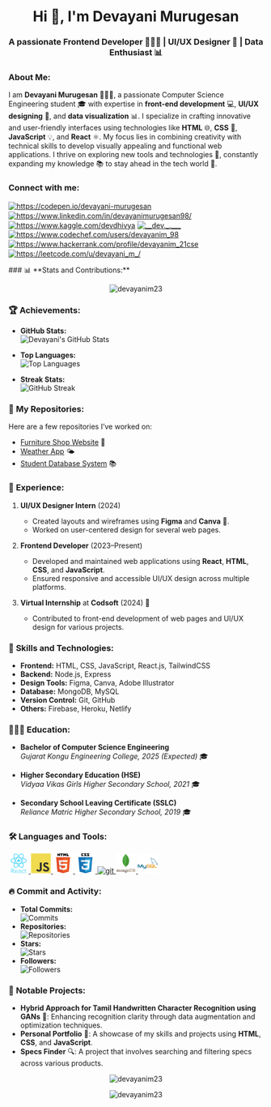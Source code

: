<h1 align="center">Hi 👋, I'm Devayani Murugesan</h1>
<h3 align="center">A passionate Frontend Developer 👩🏻‍💻 | UI/UX Designer 🎨 | Data Enthusiast 📊</h3>
<h3 align="left">About Me:</h3>
<p align="left">
  I am <strong>Devayani Murugesan</strong> 👩🏻‍💻, a passionate Computer Science Engineering student 🎓 with expertise in <strong>front-end development</strong> 💻, <strong>UI/UX designing</strong> 🎨, and <strong>data visualization</strong> 📊. I specialize in crafting innovative and user-friendly interfaces using technologies like <strong>HTML</strong> 🌐, <strong>CSS</strong> 🎨, <strong>JavaScript</strong> 💡, and <strong>React</strong> ⚛️. My focus lies in combining creativity with technical skills to develop visually appealing and functional web applications. I thrive on exploring new tools and technologies 🔧, constantly expanding my knowledge 📚 to stay ahead in the tech world 🚀.
</p>
<h3 align="left">Connect with me:</h3>
<p align="left">
<a href="https://codepen.io/https://codepen.io/devayani-murugesan" target="blank"><img align="center" src="https://raw.githubusercontent.com/rahuldkjain/github-profile-readme-generator/master/src/images/icons/Social/codepen.svg" alt="https://codepen.io/devayani-murugesan" height="30" width="40" /></a>
<a href="https://linkedin.com/in/https://www.linkedin.com/in/devayanimurugesan98/" target="blank"><img align="center" src="https://raw.githubusercontent.com/rahuldkjain/github-profile-readme-generator/master/src/images/icons/Social/linked-in-alt.svg" alt="https://www.linkedin.com/in/devayanimurugesan98/" height="30" width="40" /></a>
<a href="https://kaggle.com/https://www.kaggle.com/devdhivya" target="blank"><img align="center" src="https://raw.githubusercontent.com/rahuldkjain/github-profile-readme-generator/master/src/images/icons/Social/kaggle.svg" alt="https://www.kaggle.com/devdhivya" height="30" width="40" /></a>
<a href="https://instagram.com/__dev._.___" target="blank"><img align="center" src="https://raw.githubusercontent.com/rahuldkjain/github-profile-readme-generator/master/src/images/icons/Social/instagram.svg" alt="__dev._.___" height="30" width="40" /></a>
<a href="https://www.codechef.com/users/https://www.codechef.com/users/devayanim_98" target="blank"><img align="center" src="https://cdn.jsdelivr.net/npm/simple-icons@3.1.0/icons/codechef.svg" alt="https://www.codechef.com/users/devayanim_98" height="30" width="40" /></a>
<a href="https://www.hackerrank.com/https://www.hackerrank.com/profile/devayanim_21cse" target="blank"><img align="center" src="https://raw.githubusercontent.com/rahuldkjain/github-profile-readme-generator/master/src/images/icons/Social/hackerrank.svg" alt="https://www.hackerrank.com/profile/devayanim_21cse" height="30" width="40" /></a>
<a href="https://www.leetcode.com/https://leetcode.com/u/devayani_m_/" target="blank"><img align="center" src="https://raw.githubusercontent.com/rahuldkjain/github-profile-readme-generator/master/src/images/icons/Social/leet-code.svg" alt="https://leetcode.com/u/devayani_m_/" height="30" width="40" /></a>
</p>
### 📊 **Stats and Contributions:**
<p align="center">
  <img src="https://komarev.com/ghpvc/?username=devayanim23&label=Profile%20views&color=0e75b6&style=flat" alt="devayanim23" />
</p>

### 🏆 **Achievements:**
- **GitHub Stats:**  
  ![Devayani's GitHub Stats](https://github-readme-stats.vercel.app/api?username=devayanim23&show_icons=true&locale=en)

- **Top Languages:**  
  ![Top Languages](https://github-readme-stats.vercel.app/api/top-langs?username=devayanim23&show_icons=true&locale=en&layout=compact)

- **Streak Stats:**  
  ![GitHub Streak](https://github-readme-streak-stats.herokuapp.com/?user=devayanim23&)

### 📂 **My Repositories:**
Here are a few repositories I’ve worked on:

- [Furniture Shop Website](https://github.com/devayanim23/furniture-shop) 🏡
- [Weather App](https://github.com/devayanim23/weather-app) 🌤️
- [Student Database System](https://github.com/devayanim23/student-database) 📚

### 🚀 **Experience:**
1. **UI/UX Designer Intern** (2024)  
   - Created layouts and wireframes using **Figma** and **Canva** 🎨.
   - Worked on user-centered design for several web pages.

2. **Frontend Developer** (2023–Present)  
   - Developed and maintained web applications using **React**, **HTML**, **CSS**, and **JavaScript**.
   - Ensured responsive and accessible UI/UX design across multiple platforms.

3. **Virtual Internship** at **Codsoft** (2024) 💼  
   - Contributed to front-end development of web pages and UI/UX design for various projects.

### 🌟 **Skills and Technologies:**
- **Frontend:** HTML, CSS, JavaScript, React.js, TailwindCSS
- **Backend:** Node.js, Express
- **Design Tools:** Figma, Canva, Adobe Illustrator
- **Database:** MongoDB, MySQL
- **Version Control:** Git, GitHub
- **Others:** Firebase, Heroku, Netlify

### 🧑🏻‍🏫 **Education:**
- **Bachelor of Computer Science Engineering**  
  *Gujarat Kongu Engineering College, 2025 (Expected)* 🎓

- **Higher Secondary Education (HSE)**  
  *Vidyaa Vikas Girls Higher Secondary School, 2021* 🎓

- **Secondary School Leaving Certificate (SSLC)**  
  *Reliance Matric Higher Secondary School, 2019* 🎓

### 🛠️ **Languages and Tools:**
<p align="left">
  <a href="https://reactjs.org/" target="_blank" rel="noreferrer"> <img src="https://raw.githubusercontent.com/devicons/devicon/master/icons/react/react-original-wordmark.svg" alt="react" width="40" height="40"/> </a>
  <a href="https://www.javascript.com/" target="_blank" rel="noreferrer"> <img src="https://raw.githubusercontent.com/devicons/devicon/master/icons/javascript/javascript-original.svg" alt="javascript" width="40" height="40"/> </a>
  <a href="https://www.w3.org/html/" target="_blank" rel="noreferrer"> <img src="https://raw.githubusercontent.com/devicons/devicon/master/icons/html5/html5-original-wordmark.svg" alt="html5" width="40" height="40"/> </a>
  <a href="https://www.w3.org/css/" target="_blank" rel="noreferrer"> <img src="https://raw.githubusercontent.com/devicons/devicon/master/icons/css3/css3-original-wordmark.svg" alt="css3" width="40" height="40"/> </a>
  <a href="https://git-scm.com/" target="_blank" rel="noreferrer"> <img src="https://www.vectorlogo.zone/logos/git-scm/git-scm-icon.svg" alt="git" width="40" height="40"/> </a>
  <a href="https://www.mongodb.com/" target="_blank" rel="noreferrer"> <img src="https://raw.githubusercontent.com/devicons/devicon/master/icons/mongodb/mongodb-original-wordmark.svg" alt="mongodb" width="40" height="40"/> </a>
  <a href="https://www.mysql.com/" target="_blank" rel="noreferrer"> <img src="https://raw.githubusercontent.com/devicons/devicon/master/icons/mysql/mysql-original-wordmark.svg" alt="mysql" width="40" height="40"/> </a>
</p>

### 🔥 **Commit and Activity:**
- **Total Commits:**  
  ![Commits](https://img.shields.io/github/commit-activity/m/devayanim23?style=flat-square)
- **Repositories:**  
  ![Repositories](https://img.shields.io/github/repo-size/devayanim23?style=flat-square)
- **Stars:**  
  ![Stars](https://img.shields.io/github/stars/devayanim23?style=flat-square)
- **Followers:**  
  ![Followers](https://img.shields.io/github/followers/devayanim23?style=flat-square)
  
### 📝 **Notable Projects:**
- **Hybrid Approach for Tamil Handwritten Character Recognition using GANs** 🧠: Enhancing recognition clarity through data augmentation and optimization techniques.
- **Personal Portfolio** 🎨: A showcase of my skills and projects using **HTML**, **CSS**, and **JavaScript**.
- **Specs Finder** 🔍: A project that involves searching and filtering specs across various products.

<p align="center">
  <img src="https://github-readme-stats.vercel.app/api/top-langs?username=devayanim23&show_icons=true&locale=en&layout=compact" alt="devayanim23" />
</p>

<p align="center">
  <img src="https://github-readme-streak-stats.herokuapp.com/?user=devayanim23&" alt="devayanim23" />
</p>

